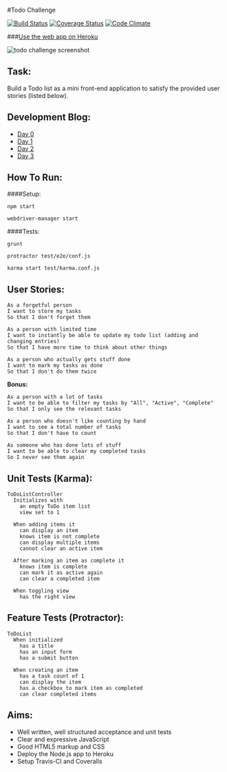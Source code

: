 #Todo Challenge

[![Build Status](https://travis-ci.org/sanjsanj/todo_challenge.svg?branch=master)](https://travis-ci.org/sanjsanj/todo_challenge)  [![Coverage Status](https://coveralls.io/repos/sanjsanj/todo_challenge/badge.svg)](https://coveralls.io/r/sanjsanj/todo_challenge)  [![Code Climate](https://codeclimate.com/github/sanjsanj/todo_challenge/badges/gpa.svg)](https://codeclimate.com/github/sanjsanj/todo_challenge)

###[Use the web app on Heroku]()

![todo challenge screenshot](http://sanjsanj.github.io/images/week8_todo.png)

Task:
-----
Build a Todo list as a mini front-end application to satisfy the provided user stories (listed below).

Development Blog:
-----------------
- [Day 0](http://sanjsanj.github.io/Week%207,%20Day%205/)
- [Day 1](http://sanjsanj.github.io/Week%207,%20Day%206/)
- [Day 2](http://sanjsanj.github.io/Week%207,%20Day%207/)
- [Day 3](http://sanjsanj.github.io/Week%208,%20Day%201/)

How To Run:
-----------
####Setup:
```
npm start
```
```
webdriver-manager start
```

####Tests:
```
grunt
```
```
protractor test/e2e/conf.js
```
```
karma start test/karma.conf.js
```

User Stories:
-------------
```
As a forgetful person
I want to store my tasks
So that I don't forget them

As a person with limited time
I want to instantly be able to update my todo list (adding and changing entries)
So that I have more time to think about other things

As a person who actually gets stuff done
I want to mark my tasks as done
So that I don't do them twice
```

**Bonus:**

```
As a person with a lot of tasks
I want to be able to filter my tasks by "All", "Active", "Complete"
So that I only see the relevant tasks

As a person who doesn't like counting by hand
I want to see a total number of tasks
So that I don't have to count

As someone who has done lots of stuff
I want to be able to clear my completed tasks
So I never see them again
```

Unit Tests (Karma):
-------------------
```
ToDoListController
  Initializes with
    an empty ToDo item list
    view set to 1

  When adding items it
    can display an item
    knows item is not complete
    can display multiple items
    cannot clear an active item

  After marking an item as complete it
    knows item is complete
    can mark it as active again
    can clear a completed item

  When toggling view
    has the right view
```

Feature Tests (Protractor):
---------------------------
```
ToDoList
  When initialized
    has a title
    has an input form
    has a submit button

  When creating an item
    has a task count of 1
    can display the item
    has a checkbox to mark item as completed
    can clear completed items
```

Aims:
-----
* Well written, well structured acceptance and unit tests
* Clear and expressive JavaScript
* Good HTML5 markup and CSS
* Deploy the Node.js app to Heroku
* Setup Travis-CI and Coveralls
